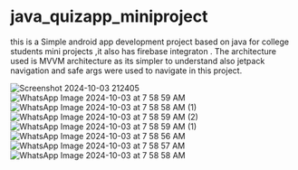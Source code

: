 # java_quizapp_miniproject
this is a Simple android app development project based on java for college students mini projects
,it also has firebase integraton .
The architecture used is MVVM architecture as its simpler to understand also
jetpack navigation and safe args were used to navigate in this project.

![Screenshot 2024-10-03 212405](https://github.com/user-attachments/assets/c864ce8e-9cb1-4872-a48c-ea31a5942d4f)
![WhatsApp Image 2024-10-03 at 7 58 59 AM](https://github.com/user-attachments/assets/7a8a835a-7752-4a00-8b25-7bc70261a98f)
![WhatsApp Image 2024-10-03 at 7 58 58 AM (1)](https://github.com/user-attachments/assets/072b2e5d-2b9c-43d3-b854-033c84271ee5)
![WhatsApp Image 2024-10-03 at 7 58 59 AM (2)](https://github.com/user-attachments/assets/4e467373-a372-4f3d-87e8-f5948bf907f9)
![WhatsApp Image 2024-10-03 at 7 58 59 AM (1)](https://github.com/user-attachments/assets/47d8289a-ec3d-4725-98d9-14fa7e3f34a4)
![WhatsApp Image 2024-10-03 at 7 58 56 AM](https://github.com/user-attachments/assets/7d7b2623-daa0-46fd-a5ff-8dd37bccfffd)
![WhatsApp Image 2024-10-03 at 7 58 57 AM](https://github.com/user-attachments/assets/3f32bd7f-bb9d-420d-a090-4fc755cbb6f6)
![WhatsApp Image 2024-10-03 at 7 58 58 AM](https://github.com/user-attachments/assets/92903cf6-222b-4793-88bf-867a8c624a14)
